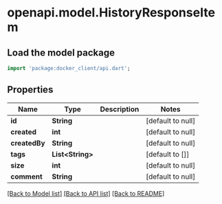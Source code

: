 # openapi.model.HistoryResponseItem

## Load the model package
```dart
import 'package:docker_client/api.dart';
```

## Properties
Name | Type | Description | Notes
------------ | ------------- | ------------- | -------------
**id** | **String** |  | [default to null]
**created** | **int** |  | [default to null]
**createdBy** | **String** |  | [default to null]
**tags** | **List&lt;String&gt;** |  | [default to []]
**size** | **int** |  | [default to null]
**comment** | **String** |  | [default to null]

[[Back to Model list]](../README.md#documentation-for-models) [[Back to API list]](../README.md#documentation-for-api-endpoints) [[Back to README]](../README.md)


